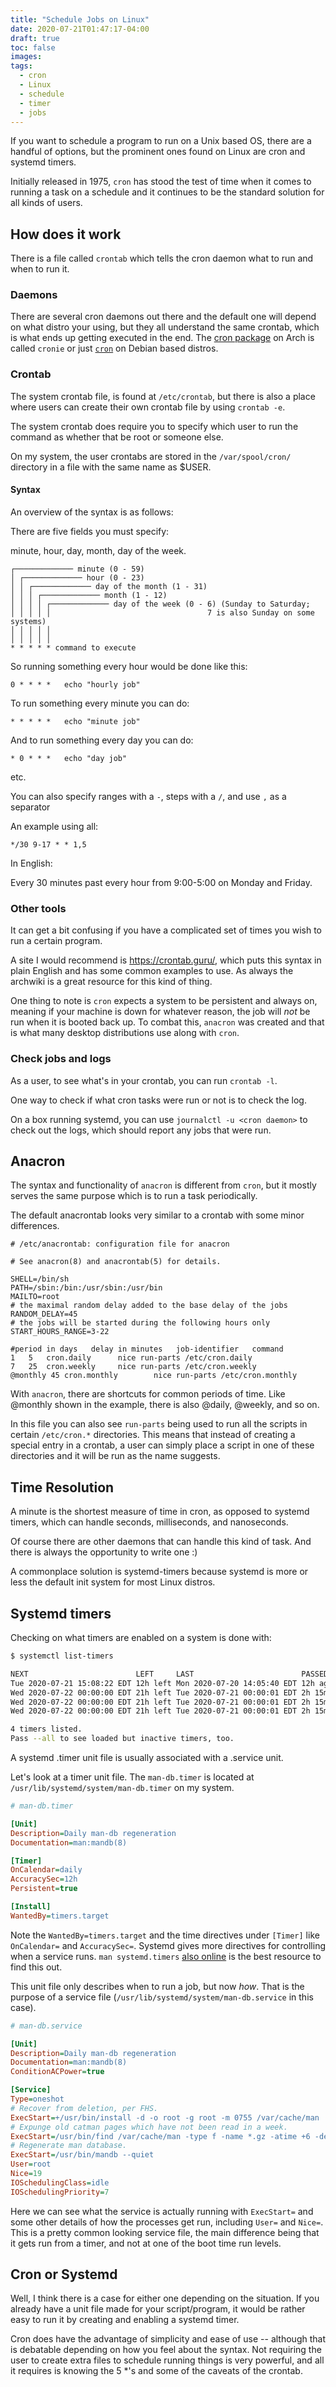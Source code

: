 ```yaml
---
title: "Schedule Jobs on Linux"
date: 2020-07-21T01:47:17-04:00
draft: true
toc: false
images:
tags:
  - cron
  - Linux
  - schedule
  - timer
  - jobs
---
```


If you want to schedule a program to run on a Unix based OS, there are
a handful of options, but the prominent ones found on Linux are
cron and systemd timers.

Initially released in 1975, `cron` has stood the test of time when it comes
to running a task on a schedule and it continues to be the standard solution
for all kinds of users.

## How does it work

There is a file called `crontab` which tells the cron daemon what to run
and when to run it.

### Daemons

There are several cron daemons out there and the default one will depend
on what distro your using, but they all understand the same crontab, which
is what ends up getting executed in the end.
The [cron package](https://wiki.archlinux.org/index.php/cron#Cronie)
on Arch is called `cronie` or just [`cron`](https://packages.debian.org/buster/cron)
on Debian based distros.

### Crontab

The system crontab file, is found at `/etc/crontab`, but there is also a place
where users can create their own crontab file by using `crontab -e`.

The system crontab does require you to specify which user to run the command as
whether that be root or someone else.

On my system, the user crontabs are stored in the `/var/spool/cron/`
directory in a file with the same name as \$USER.

#### Syntax

An overview of the syntax is as follows:

There are five fields you must specify:

minute, hour, day, month, day of the week.

```text
┌───────────── minute (0 - 59)
│ ┌───────────── hour (0 - 23)
│ │ ┌───────────── day of the month (1 - 31)
│ │ │ ┌───────────── month (1 - 12)
│ │ │ │ ┌───────────── day of the week (0 - 6) (Sunday to Saturday;
│ │ │ │ │                                   7 is also Sunday on some systems)
│ │ │ │ │
│ │ │ │ │
* * * * * command to execute
```

So running something every hour would be done like this:

```text
0 * * * *	echo "hourly job"
```

To run something every minute you can do:

```text
* * * * *	echo "minute job"
```

And to run something every day you can do:

```text
* 0 * * *	echo "day job"
```

etc.

You can also specify ranges with a `-`, steps with a `/`, and use `,` as a separator

An example using all:

```text
*/30 9-17 * * 1,5
```

In English:

Every 30 minutes past every hour from 9:00-5:00 on Monday and Friday.

### Other tools

It can get a bit confusing if you have a complicated set of times you wish to run a certain program.

A site I would recommend is <https://crontab.guru/>, which puts this syntax in
plain English and has some common examples to use. As always the archwiki is
a great resource for this kind of thing.

One thing to note is `cron` expects a system to be persistent and always on,
meaning if your machine is down for whatever reason, the job will _not_ be run
when it is booted back up. To combat this, `anacron` was created and that is
what many desktop distributions use along with `cron`.

### Check jobs and logs

As a user, to see what's in your crontab, you can run `crontab -l`.

One way to check if what cron tasks were run or not is to check the log.

On a box running systemd, you can use `journalctl -u <cron daemon>`
to check out the logs, which should report any jobs that were run.

## Anacron

The syntax and functionality of `anacron` is different from `cron`, but it
mostly serves the same purpose which is to run a task periodically.

The default anacrontab looks very similar to a crontab with some
minor differences.

```text
# /etc/anacrontab: configuration file for anacron

# See anacron(8) and anacrontab(5) for details.

SHELL=/bin/sh
PATH=/sbin:/bin:/usr/sbin:/usr/bin
MAILTO=root
# the maximal random delay added to the base delay of the jobs
RANDOM_DELAY=45
# the jobs will be started during the following hours only
START_HOURS_RANGE=3-22

#period in days   delay in minutes   job-identifier   command
1	5	cron.daily		nice run-parts /etc/cron.daily
7	25	cron.weekly		nice run-parts /etc/cron.weekly
@monthly 45	cron.monthly		nice run-parts /etc/cron.monthly
```

With `anacron`, there are shortcuts for common periods of time.
Like @monthly shown in the example, there is also @daily, @weekly, and so on.

In this file you can also see `run-parts` being used to run all the scripts
in certain `/etc/cron.*` directories. This means that instead of creating a special
entry in a crontab, a user can simply place a script in one of these directories
and it will be run as the name suggests.

## Time Resolution

A minute is the shortest measure of time in cron, as opposed to systemd timers,
which can handle seconds, milliseconds, and nanoseconds.

Of course there are other daemons that can handle this kind of task.
And there is always the opportunity to write one :)

A commonplace solution is systemd-timers because systemd is more or less the
default init system for most Linux distros.

## Systemd timers

Checking on what timers are enabled on a system is done with:

```sh
$ systemctl list-timers

NEXT                        LEFT     LAST                        PASSED       UNIT                         ACTIVATES
Tue 2020-07-21 15:08:22 EDT 12h left Mon 2020-07-20 14:05:40 EDT 12h ago      systemd-tmpfiles-clean.timer systemd-tmpfiles-clean.service
Wed 2020-07-22 00:00:00 EDT 21h left Tue 2020-07-21 00:00:01 EDT 2h 15min ago atop-rotate.timer            atop-rotate.service
Wed 2020-07-22 00:00:00 EDT 21h left Tue 2020-07-21 00:00:01 EDT 2h 15min ago man-db.timer                 man-db.service
Wed 2020-07-22 00:00:00 EDT 21h left Tue 2020-07-21 00:00:01 EDT 2h 15min ago shadow.timer                 shadow.service

4 timers listed.
Pass --all to see loaded but inactive timers, too.
```

A systemd .timer unit file is usually associated with a .service unit.

Let's look at a timer unit file. The `man-db.timer` is located at `/usr/lib/systemd/system/man-db.timer` on my system.

```ini
# man-db.timer

[Unit]
Description=Daily man-db regeneration
Documentation=man:mandb(8)

[Timer]
OnCalendar=daily
AccuracySec=12h
Persistent=true

[Install]
WantedBy=timers.target
```

Note the `WantedBy=timers.target` and the time directives under `[Timer]`
like `OnCalendar=` and `AccuracySec=`. Systemd gives more directives
for controlling when a service runs. `man systemd.timers` [also online](https://jlk.fjfi.cvut.cz/arch/manpages/man/systemd.timer.5) is the best
resource to find this out.

This unit file only describes when to run a job, but now _how_. That is
the purpose of a service file (`/usr/lib/systemd/system/man-db.service` in this case).

```ini
# man-db.service

[Unit]
Description=Daily man-db regeneration
Documentation=man:mandb(8)
ConditionACPower=true

[Service]
Type=oneshot
# Recover from deletion, per FHS.
ExecStart=+/usr/bin/install -d -o root -g root -m 0755 /var/cache/man
# Expunge old catman pages which have not been read in a week.
ExecStart=/usr/bin/find /var/cache/man -type f -name *.gz -atime +6 -delete
# Regenerate man database.
ExecStart=/usr/bin/mandb --quiet
User=root
Nice=19
IOSchedulingClass=idle
IOSchedulingPriority=7
```

Here we can see what the service is actually running with `ExecStart=` and
some other details of how the processes get run, including `User=` and
`Nice=`. This is a pretty common looking service file, the main difference
being that it gets run from a timer, and not at one of the boot time run
levels.

## Cron or Systemd

Well, I think there is a case for either one depending on the situation.
If you already have a unit file made for your script/program, it would
be rather easy to run it by creating and enabling a systemd timer.

Cron does have the advantage of simplicity and ease of use -- although that
is debatable depending on how you feel about the syntax.
Not requiring the user to create extra files to schedule running things
is very powerful, and all it requires is knowing the 5 \*'s and some
of the caveats of the crontab.
